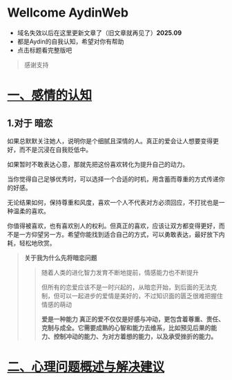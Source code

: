 # Wellcome AydinWeb

* 域名失效以后在这里更新文章了（旧文章就再见了）**2025.09**
* 都是Aydin的自我认知，希望对你有帮助
* 点击标题看完整版吧
>感谢支持
# [一、感情的认知](01.md)


## **1.对于 暗恋**
  
如果总默默关注她人，说明你是个细腻且深情的人。​​真正的爱会让人想要变得更好，而不是沉浸在自我贬低中​​。

如果暂时不敢表达心意，那就先把这份喜欢转化为​​提升自己的动力​​。

当你觉得自己足够优秀时，可以选择一个合适的时机，用​​含蓄而尊重的方式​​传递你的好感。

无论结果如何，​​保持尊重和风度​​，喜欢一个人不代表对方必须回应，不打扰也是一种温柔的喜欢。

你值得被喜欢，也有喜欢别人的权利。但真正的喜欢，应该让双方都变得更好，而不是一方仰望另一方。希望你能找到适合自己的方式，可以勇敢表达，最好放下内耗，轻松地欣赏。




>**关于我为什么先将暗恋问题**
>>随着人类的进化智力发育不断地提前，情感能力也不断提升
>>
>>但所有的恋爱应该不是一时兴起的，从暗恋开始，到后面的无法克制，但可以一起进步的爱情是美好的，不过知识面的匮乏很难把握住情感的萌动
>>
>>**爱是一种能力
真正的爱不仅仅是好感与冲动，更包含着​​尊重、责任、克制与成全​​
。它需要成熟的心智和能力去维系，比如​​预见后果的能力、控制冲动的能力、为对方着想的能力，以及承受挫折的能力​​
。**


# [二、心理问题概述与解决建议](心理问题.md)
